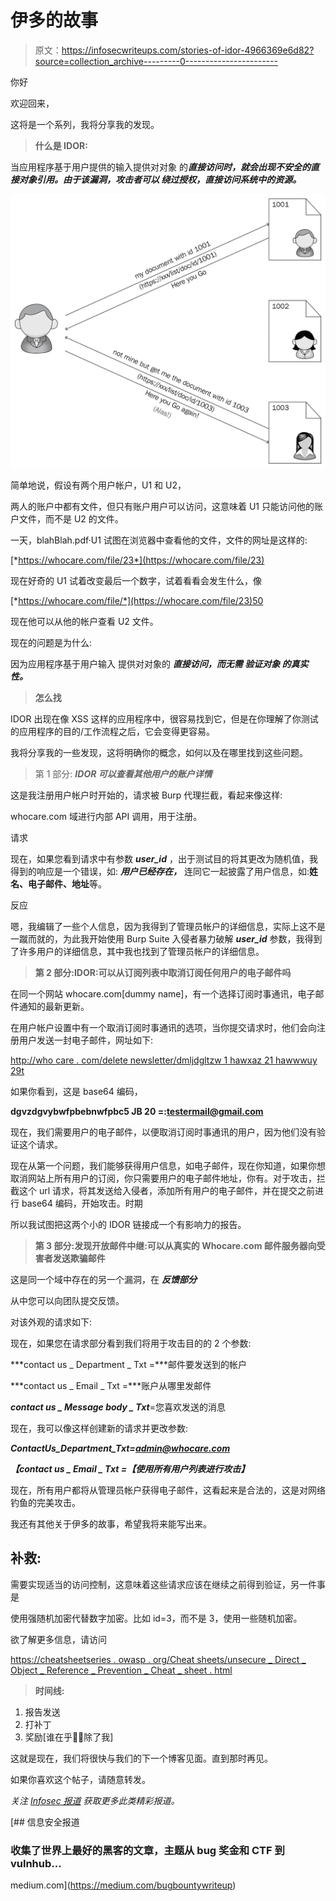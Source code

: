 # 伊多的故事

> 原文：<https://infosecwriteups.com/stories-of-idor-4966369e6d82?source=collection_archive---------0----------------------->

你好

欢迎回来，

这将是一个系列，我将分享我的发现。

> **什么是 IDOR:**

当应用程序基于用户提供的输入提供对对象 的***直接访问时，就会出现不安全的直接对象引用。由于该漏洞，攻击者可以 ***绕过授权，直接访问系统中的资源。******

![](img/aa5f78a15ae3a39c84702453b515e0f3.png)

简单地说，假设有两个用户帐户，U1 和 U2，

两人的账户中都有文件，但只有账户用户可以访问，这意味着 U1 只能访问他的账户文件，而不是 U2 的文件。

一天，blahBlah.pdf·U1 试图在浏览器中查看他的文件，文件的网址是这样的:

[*https://whocare.com/file/23*](https://whocare.com/file/23)

现在好奇的 U1 试着改变最后一个数字，试着看看会发生什么，像

[*https://whocare.com/file/*](https://whocare.com/file/23)50

现在他可以从他的帐户查看 U2 文件。

现在的问题是为什么:

因为应用程序基于用户输入 提供对对象的 ***直接访问，而无需 ***验证对象*** 的真实性。***

> **怎么找**

IDOR 出现在像 XSS 这样的应用程序中，很容易找到它，但是在你理解了你测试的应用程序的目的/工作流程之后，它会变得更容易。

我将分享我的一些发现，这将明确你的概念，如何以及在哪里找到这些问题。

> 第 1 部分: ***IDOR 可以查看其他用户的账户详情***

这是我注册用户帐户时开始的，请求被 Burp 代理拦截，看起来像这样:

whocare.com 域进行内部 API 调用，用于注册。

请求

现在，如果您看到请求中有参数 ***user_id*** ，出于测试目的将其更改为随机值，我得到的响应是一个错误，如: ***用户已经存在，*** 连同它一起披露了用户信息，如:**姓名、电子邮件、地址**等。

反应

嗯，我编辑了一些个人信息，因为我得到了管理员帐户的详细信息，实际上这不是一蹴而就的，为此我开始使用 Burp Suite 入侵者暴力破解 ***user_id*** 参数，我得到了许多用户的详细信息，其中我也找到了管理员帐户的详细信息。

> **第 2 部分:IDOR:可以从订阅列表中取消订阅任何用户的电子邮件吗**

在同一个网站 whocare.com[dummy name]，有一个选择订阅时事通讯，电子邮件通知的最新更新。

在用户帐户设置中有一个取消订阅时事通讯的选项，当你提交请求时，他们会向注册用户发送一封电子邮件，网址如下:

[http://who care . com/delete newsletter/dmljdgltzw 1 hawxaz 21 hawwwuy 29t](http://alaraby.tv/deleteNewsletter/dmljdGltZW1haWxAZ21haWwuY29t)

如果你看到，这是 base64 编码，

**dgvzdgvybwfpbebnwfpbc5 JB 20 =:testermail@gmail.com**

现在，我们需要用户的电子邮件，以便取消订阅时事通讯的用户，因为他们没有验证这个请求。

现在从第一个问题，我们能够获得用户信息，如电子邮件，现在你知道，如果你想取消网站上所有用户的订阅，你只需要用户的电子邮件地址，你有。对于攻击，拦截这个 url 请求，将其发送给入侵者，添加所有用户的电子邮件，并在提交之前进行 base64 编码，开始攻击。时期

所以我试图把这两个小的 IDOR 链接成一个有影响力的报告。

> **第 3 部分:发现开放邮件中继:可以从真实的 Whocare.com 邮件服务器向受害者发送欺骗邮件**

这是同一个域中存在的另一个漏洞，在 ***反馈部分***

从中您可以向团队提交反馈。

对该外观的请求如下:

现在，如果您在请求部分看到我们将用于攻击目的的 2 个参数:

***contact us _ Department _ Txt =***邮件要发送到的帐户

***contact us _ Email _ Txt =***账户从哪里发邮件

***contact us _ Message body _ Txt***=您喜欢发送的消息

现在，我可以像这样创建新的请求并更改参数:

***ContactUs_Department_Txt=admin@whocare.com***

***【contact us _ Email _ Txt =【使用所有用户列表进行攻击】***

现在，所有用户都将从管理员帐户获得电子邮件，这看起来是合法的，这是对网络钓鱼的完美攻击。

我还有其他关于伊多的故事，希望我将来能写出来。

## **补救**:

需要实现适当的访问控制，这意味着这些请求应该在继续之前得到验证，另一件事是

使用强随机加密代替数字加密。比如 id=3，而不是 3，使用一些随机加密。

欲了解更多信息，请访问

[https://cheatsheetseries . owasp . org/Cheat sheets/unsecure _ Direct _ Object _ Reference _ Prevention _ Cheat _ sheet . html](https://cheatsheetseries.owasp.org/cheatsheets/Insecure_Direct_Object_Reference_Prevention_Cheat_Sheet.html)

> **时间线:**

1.  报告发送
2.  打补丁
3.  奖励[谁在乎🤷‍♀️除了我]

这就是现在，我们将很快与我们的下一个博客见面。直到那时再见。

如果你喜欢这个帖子，请随意转发。

*关注* [*Infosec 报道*](https://medium.com/bugbountywriteup) *获取更多此类精彩报道。*

[](https://medium.com/bugbountywriteup) [## 信息安全报道

### 收集了世界上最好的黑客的文章，主题从 bug 奖金和 CTF 到 vulnhub…

medium.com](https://medium.com/bugbountywriteup)